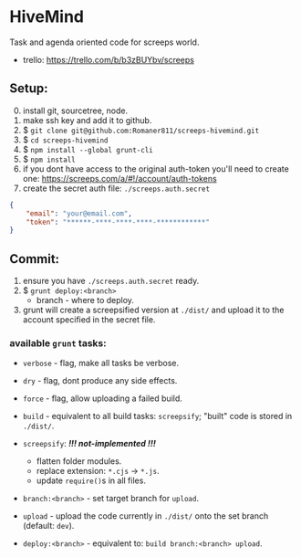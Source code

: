 # HiveMind

Task and agenda oriented code for screeps world.

* trello:  <https://trello.com/b/b3zBUYbv/screeps>



## Setup:

0. install git, sourcetree, node.
1. make ssh key and add it to github.
1. $ `git clone git@github.com:Romaner811/screeps-hivemind.git`
1. $ `cd screeps-hivemind`
1. $ `npm install --global grunt-cli`
1. $ `npm install`
1. if you dont have access to the original auth-token you'll need to create one: <https://screeps.com/a/#!/account/auth-tokens>
1. create the secret auth file: `./screeps.auth.secret`
```json
{
    "email": "your@email.com",
    "token": "******-****-****-****-************"
}
```



## Commit:

1. ensure you have `./screeps.auth.secret` ready.
2. $ `grunt deploy:<branch>`
    * branch - where to deploy.
3. grunt will create a screepsified version at `./dist/` and upload it to the account specified in the secret file.

### available `grunt` tasks:
- `verbose` - flag, make all tasks be verbose.
- `dry` - flag, dont produce any side effects.
- `force` - flag, allow uploading a failed build.

- `build` - equivalent to all build tasks: `screepsify`; "built" code is stored in `./dist/`.
- `screepsify`: ***!!! not-implemented !!!***
    - flatten folder modules.
    - replace extension: `*.cjs` -> `*.js`.
    - update `require()`s in all files.

- `branch:<branch>` - set target branch for `upload`.
- `upload` - upload the code currently in `./dist/` onto the set branch (default: `dev`).

- `deploy:<branch>` - equivalent to: `build branch:<branch> upload`.

